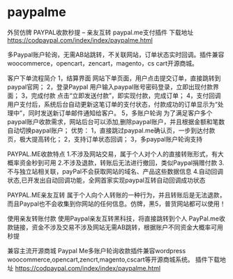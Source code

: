 # paypalme
外贸仿牌 PAYPAL收款秒提 – 亲友互转  paypal.me支付插件 下载地址 https://codpaypal.com/index/index/paypalme.html

多Paypal账户轮询，无需AB站跳转，不关联网站，订单状态实时回调。插件兼容 woocommerce，opencart，zencart，magento，cs cart开源商城。


客户下单流程简介
1，结算界面 网站下单页面，用户点击提交订单，直接跳转到paypal官网； 2，登录Paypal 用户输入paypal账号密码登录，立即出现付款界面； 3，完成付款 点击“立即发送付款”，即实现付款，完成订单； 4，支付回调 用户支付后，系统后台自动更新这笔订单的支付状态，付款成功的订单显示为“处理中”，同时发送新订单邮件通知给客户。 5，多账户轮询 为了满足客户多个paypal账户收款需求，网站后台可以添加,删除paypal账户，并且根据金额和笔数自动切换paypal账户； 优势： 1，直接跳过paypal.me确认页，一步到达付款页，极大提高转化； 2，支持订单状态回调； 3，多paypal账户轮询支持

PAYPAL.ME收款特点
1.不涉及网站交易，属于个人对个人的直接转账形式，有大概率资金秒到可用 2.不涉及退款，转账后无法进行撤回，类似Paypal捐赠付款 3.不与独立站相关联，payPal不会获取网站的域名、产品这些数据信息 4.自动回调状态,已开发出自动回调功能，全网首家实现paypal互转自动回调成功状态

PAYPAL.ME亲友互转
属于个人向个人转账的一种行为，并且转账后是无法退款，而且Paypal也不会收集到你网站的任何信息。仿牌，黑5，普货网站都可以使用！

使用亲友转账付款
使用Paypal亲友互转黑科技，将直接跳转到个人 PayPal.me收款链接，资金不涉及交易不涉及网站无需AB跳转，根据账户不同资金大概率可用秒提

兼容主流开源商城
Paypal Me多账户轮询收款插件兼容wordpress woocommerce,opencart,zencrt,magento,cscart等开源商城系统。
插件下载地址 https://codpaypal.com/index/index/paypalme.html
